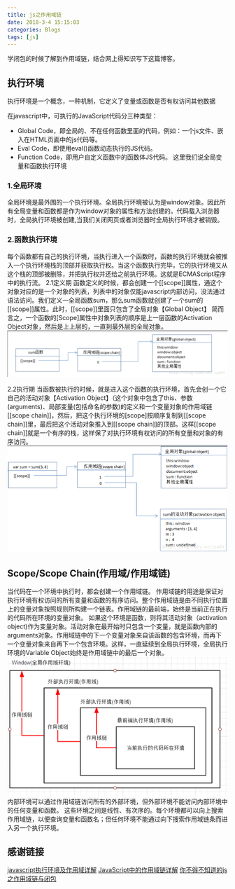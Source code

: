 ```yaml
---
title: js之作用域链
date: 2018-3-4 15:15:03
categories: Blogs
tags: [js]
---
```

学闭包的时候了解到作用域链，结合网上得知识写下这篇博客。<!--more-->

## 执行环境
执行环境是一个概念，一种机制，它定义了变量或函数是否有权访问其他数据

在javascript中，可执行的JavaScript代码分三种类型： 
* Global Code，即全局的、不在任何函数里面的代码，例如：一个js文件、嵌入在HTML页面中的js代码等。 
* Eval Code，即使用eval()函数动态执行的JS代码。 
* Function Code，即用户自定义函数中的函数体JS代码。
这里我们说全局变量和函数执行环境

### 1.全局环境
全局环境是最外围的一个执行环境。全局执行环境被认为是window对象。因此所有全局变量和函数都是作为window对象的属性和方法创建的。代码载入浏览器时，全局执行环境被创建,当我们关闭网页或者浏览器时全局执行环境才被销毁。

### 2.函数执行环境
每个函数都有自己的执行环境，当执行进入一个函数时，函数的执行环境就会被推入一个执行环境栈的顶部并获取执行权。当这个函数执行完毕，它的执行环境又从这个栈的顶部被删除，并把执行权并还给之前执行环境。这就是ECMAScript程序中的执行流。
2.1定义期
函数定义的时候，都会创建一个[[scope]]属性，通这个对象对应的是一个对象的列表，列表中的对象仅能javascript内部访问，没法通过语法访问。我们定义一全局函数sum，那么sum函数就创建了一个sum的[[scope]]属性。此时，[[scope]]里面只包含了全局对象【Global Object】
简而言之，一个函数的[Scope]属性中对象列表的顺序是上一层函数的Activation Object对象，然后是上上层的，一直到最外层的全局对象。
![定义期](/img/js之作用域链/1.png)

2.2执行期 
当函数被执行的时候，就是进入这个函数的执行环境，首先会创一个它自己的活动对象【Activation Object】（这个对象中包含了this、参数(arguments)、局部变量(包括命名的参数)的定义和一个变量对象的作用域链[[scope chain]]，然后，把这个执行环境的[scope]按顺序复制到[[scope chain]]里，最后把这个活动对象推入到[[scope chain]]的顶部。这样[[scope chain]]就是一个有序的栈，这样保了对执行环境有权访问的所有变量和对象的有序访问。
![执行期](/img/js之作用域链/2.png)

## Scope/Scope Chain(作用域/作用域链)
当代码在一个环境中执行时，都会创建一个作用域链。 作用域链的用途是保证对执行环境有权访问的所有变量和函数的有序访问。整个作用域链是由不同执行位置上的变量对象按照规则所构建一个链表。作用域链的最前端，始终是当前正在执行的代码所在环境的变量对象。
如果这个环境是函数，则将其活动对象（activation object)作为变量对象。活动对象在最开始时只包含一个变量，就是函数内部的arguments对象。作用域链中的下一个变量对象来自该函数的包含环境，而再下一个变量对象来自再下一个包含环境。这样，一直延续到全局执行环境，全局执行环境的Variable Object始终是作用域链中的最后一个对象。
![作用域](/img/js之作用域链/3.png)
内部环境可以通过作用域链访问所有的外部环境，但外部环境不能访问内部环境中的任何变量和函数。
这些环境之间是线性、有次序的。每个环境都可以向上搜索作用域链，以便查询变量和函数名；但任何环境不能通过向下搜索作用域链条而进入另一个执行环境。

## 感谢链接
[javascript执行环境及作用域详解](http://www.jb51.net/article/83585.htm)
[JavaScript中的作用域链详解](http://blog.csdn.net/charlene0824/article/details/52252824)
[你不得不知道的js之作用域链与闭包](http://blog.csdn.net/zpw91/article/details/53821321)